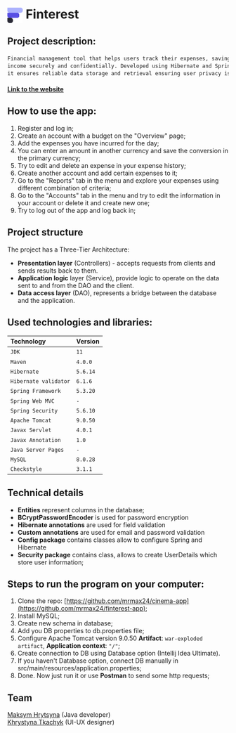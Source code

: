 # <img src="https://github.com/mrmax24/finterest-app/blob/main/src/main/resources/public/logo1.png?raw=true" align="center" width=35px> Finterest
## Project description:
```bash
Financial management tool that helps users track their expenses, savings, and
income securely and confidentially. Developed using Hibernate and Spring frameworks,
it ensures reliable data storage and retrieval ensuring user privacy is maintained.
```

#### [Link to the website](http://finterest-env.eba-dxmkaffn.eu-north-1.elasticbeanstalk.com)

## How to use the app:
1. Register and log in;
2. Create an account with a budget on the "Overview" page;
3. Add the expenses you have incurred for the day;
4. You can enter an amount in another currency and save the conversion in the primary currency;
5. Try to edit and delete an expense in your expense history;
6. Create another account and add certain expenses to it;
7. Go to the "Reports" tab in the menu and explore your expenses using different combination of criteria;
8. Go to the "Accounts" tab in the menu and try to edit the information in your account or delete it and create new one;
9. Try to log out of the app and log back in;


## Project structure

The project has a Three-Tier Architecture:
- **Presentation layer** (Controllers) - accepts requests from clients and sends results back to them.
- **Application logic** layer (Service), provide logic to operate on the data sent to and from the DAO and the client.
- **Data access layer** (DAO), represents a bridge between the database and the application.

## Used technologies and libraries:
| Technology            | Version  |
|:----------------------|:---------|
| `JDK`                 | `11`     |
| `Maven`               | `4.0.0`  |
| `Hibernate`           | `5.6.14` |
| `Hibernate validator` | `6.1.6`  |
| `Spring Framework`    | `5.3.20` |
| `Spring Web MVC`      | `-`      |
| `Spring Security`     | `5.6.10` |
| `Apache Tomcat`       | `9.0.50` |
| `Javax Servlet`       | `4.0.1`  |
| `Javax Annotation`    | `1.0`    |
| `Java Server Pages`   | `-`      |
| `MySQL`               | `8.0.28` |
| `Checkstyle`          | `3.1.1`  |

## Technical details
- **Entities** represent columns in the database;
- **BCryptPasswordEncoder** is used for password encryption
- **Hibernate annotations** are used for field validation
- **Custom annotations** are used for email and password validation
- **Config package** contains classes allow to configure Spring and Hibernate
- **Security package** contains class, allows to create UserDetails which store user information;



## Steps to run the program on your computer:
1. Clone the repo: [https://github.com/mrmax24/cinema-app](https://github.com/mrmax24/finterest-app);
2. Install MySQL;
3. Create new schema in database;
4. Add you DB properties to db.properties file;
5. Configure Apache Tomcat version 9.0.50 **Artifact**: `war-exploded artifact`, **Application context**: `"/"`;
6. Create connection to DB using Database option (Intellij Idea Ultimate).
7. If you haven't Database option, connect DB manually in src/main/resources/application.properties;
8. Done. Now just run it or use **Postman** to send some http requests;



## Team
[Maksym Hrytsyna](https://www.linkedin.com/in/maksym-hrytsyna-12b893274/) (Java developer) <br>
[Khrystyna Tkachyk](https://www.linkedin.com/in/khrystyna-tkachyk-501433272/) (UI-UX designer)
